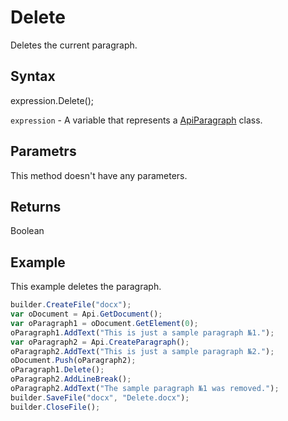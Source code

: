 # Delete

Deletes the current paragraph.

## Syntax

expression.Delete();

`expression` - A variable that represents a [ApiParagraph](../ApiParagraph.md) class.

## Parametrs

This method doesn't have any parameters.

## Returns

Boolean

## Example

This example deletes the paragraph.

```javascript
builder.CreateFile("docx");
var oDocument = Api.GetDocument();
var oParagraph1 = oDocument.GetElement(0);
oParagraph1.AddText("This is just a sample paragraph №1.");
var oParagraph2 = Api.CreateParagraph();
oParagraph2.AddText("This is just a sample paragraph №2.");
oDocument.Push(oParagraph2);
oParagraph1.Delete();
oParagraph2.AddLineBreak();
oParagraph2.AddText("The sample paragraph №1 was removed.");
builder.SaveFile("docx", "Delete.docx");
builder.CloseFile();
```